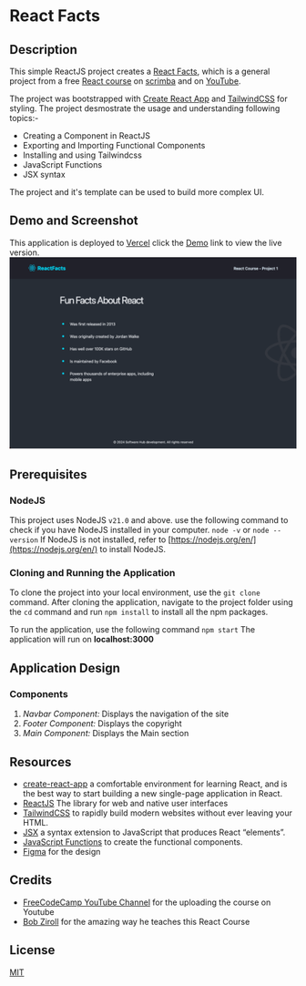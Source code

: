# React Facts

## Description 

This simple ReactJS project creates a [React Facts](https://react-facts-ruby-seven.vercel.app/), which is a general project from a free [React course](https://scrimba.com/learn/learnreact/solo-project-pro-digital-business-card-coce646e88eea46f91af43ca4) on [scrimba](https://scrimba.com/) and on [YouTube](https://www.youtube.com/watch?v=bMknfKXIFA8&t=5083s).

The project was bootstrapped with [Create React App](https://github.com/facebook/create-react-app) and [TailwindCSS](https://tailwindcss.com/) for styling. The project desmostrate the usage and understanding following topics:-

- Creating a Component in ReactJS
- Exporting and Importing Functional Components
- Installing and using Tailwindcss
- JavaScript Functions
- JSX syntax

The project and it's template can be used to build more complex UI.

## Demo and Screenshot
This application is deployed to [Vercel](https://vercel.com/) click the
[Demo](https://business-card-olive.vercel.app/) link to view the live version.
![Screenshot](/src/images/screenshot.png)

## Prerequisites

### NodeJS

This project uses NodeJS ```v21.0``` and above. use the following command to check if you have NodeJS installed in your computer.
```node -v``` or ```node --version```
 If NodeJS is not installed, refer to [https://nodejs.org/en/](https://nodejs.org/en/) to install NodeJS.

 ### Cloning and Running the Application

 To clone the project into your local environment, use the ```git clone``` command. After cloning the application, navigate to the project folder using the ```cd``` command and run ```npm install``` to install all the npm packages.

 To run the application, use the following command
 ```npm start```
 The application will run on **localhost:3000**

 ## Application Design

 ### Components
 
 1. _Navbar Component:_ Displays the navigation of the site
 2. _Footer Component:_ Displays the copyright
 3. _Main Component:_ Displays the Main section

 ## Resources

 - [create-react-app](https://create-react-app.dev/) a comfortable environment for learning React, and is the best way to start building a new single-page application in React.
 - [ReactJS](https://react.dev/) The library for web and native user interfaces
 - [TailwindCSS](https://tailwindcss.com/) to rapidly build modern websites without ever leaving your HTML.
 - [JSX](https://legacy.reactjs.org/docs/introducing-jsx.html) a syntax extension to JavaScript that produces React “elements”.
 - [JavaScript Functions](https://www.freecodecamp.org/news/javascript-functions-and-scope/) to create the functional components.
 - [Figma](https://www.figma.com/file/JIyJJlRAXtOJ9qrX3ypQLJ/ReactFacts-(Copy)?type=design&node-id=0-4&mode=design&t=L5IVfiMbBqtgr73W-0) for the design

 ## Credits

 - [FreeCodeCamp YouTube Channel](https://www.youtube.com/results?search_query=freecodecamp) for the uploading the course on Youtube
 - [Bob Ziroll](https://twitter.com/bobziroll) for the amazing way he teaches this React Course

 ## License
 [MIT](https://choosealicense.com/licenses/mit/)
